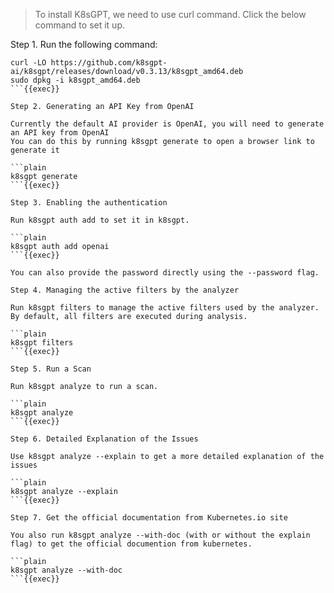 > To install K8sGPT, we need to use curl command.
> Click the below command to set it up.
> 

Step 1. Run the following command:

```plain
curl -LO https://github.com/k8sgpt-ai/k8sgpt/releases/download/v0.3.13/k8sgpt_amd64.deb
sudo dpkg -i k8sgpt_amd64.deb
```{{exec}}

Step 2. Generating an API Key from OpenAI

Currently the default AI provider is OpenAI, you will need to generate an API key from OpenAI
You can do this by running k8sgpt generate to open a browser link to generate it

```plain
k8sgpt generate
```{{exec}}

Step 3. Enabling the authentication

Run k8sgpt auth add to set it in k8sgpt.

```plain
k8sgpt auth add openai
```{{exec}}

You can also provide the password directly using the --password flag.

Step 4. Managing the active filters by the analyzer

Run k8sgpt filters to manage the active filters used by the analyzer. By default, all filters are executed during analysis.

```plain
k8sgpt filters
```{{exec}}

Step 5. Run a Scan

Run k8sgpt analyze to run a scan.

```plain
k8sgpt analyze
```{{exec}}

Step 6. Detailed Explanation of the Issues

Use k8sgpt analyze --explain to get a more detailed explanation of the issues

```plain
k8sgpt analyze --explain
```{{exec}}

Step 7. Get the official documentation from Kubernetes.io site

You also run k8sgpt analyze --with-doc (with or without the explain flag) to get the official documention from kubernetes.

```plain
k8sgpt analyze --with-doc
```{{exec}}
